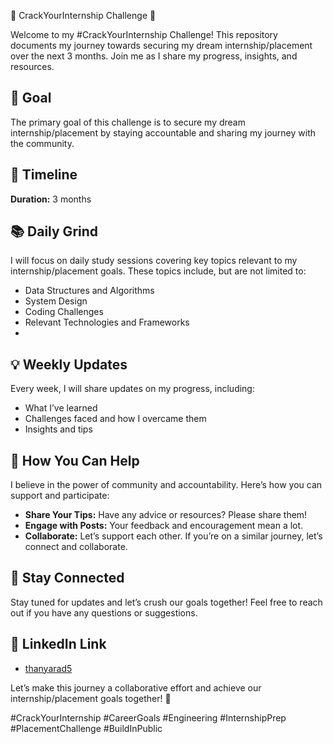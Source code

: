 🌟 CrackYourInternship Challenge 🌟

Welcome to my #CrackYourInternship Challenge! This repository documents my journey towards securing my dream internship/placement over the next 3 months. Join me as I share my progress, insights, and resources.


## 🎯 Goal

The primary goal of this challenge is to secure my dream internship/placement by staying accountable and sharing my journey with the community.


## 📅 Timeline

**Duration:** 3 months


## 📚 Daily Grind

I will focus on daily study sessions covering key topics relevant to my internship/placement goals. These topics include, but are not limited to:

- Data Structures and Algorithms
- System Design
- Coding Challenges
- Relevant Technologies and Frameworks
- 

## 💡 Weekly Updates

Every week, I will share updates on my progress, including:

- What I’ve learned
- Challenges faced and how I overcame them
- Insights and tips


## 🚀 How You Can Help

I believe in the power of community and accountability. Here’s how you can support and participate:

- **Share Your Tips:** Have any advice or resources? Please share them!
- **Engage with Posts:** Your feedback and encouragement mean a lot.
- **Collaborate:** Let’s support each other. If you’re on a similar journey, let’s connect and collaborate.


## 💬 Stay Connected

Stay tuned for updates and let’s crush our goals together! Feel free to reach out if you have any questions or suggestions.


## 🔗 LinkedIn Link

- [thanyarad5](https://www.linkedin.com/in/thanyarad5/)



Let’s make this journey a collaborative effort and achieve our internship/placement goals together! 💪

#CrackYourInternship #CareerGoals #Engineering #InternshipPrep #PlacementChallenge #BuildInPublic
